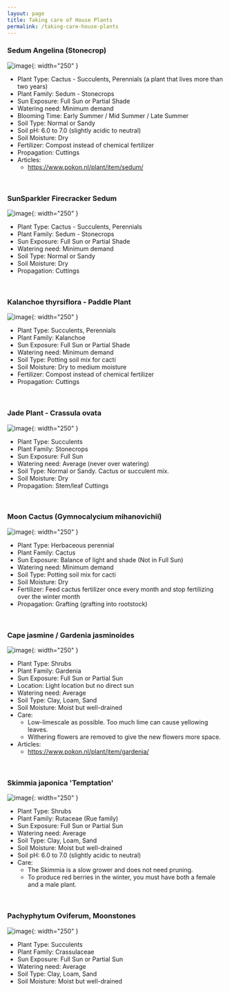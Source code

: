 ```yaml
---
layout: page
title: Taking care of House Plants
permalink: /taking-care-house-plants
---
```


### Sedum Angelina (Stonecrop)

![image](/assets/images/2021-08/Sedum-Angelina.jpeg){: width="250" }

- Plant Type: Cactus - Succulents, Perennials (a plant that lives more than two years)
- Plant Family: Sedum - Stonecrops
- Sun Exposure: Full Sun or Partial Shade
- Watering need: Minimum demand
- Blooming Time: Early Summer / Mid Summer / Late Summer
- Soil Type:  Normal or Sandy
- Soil pH: 6.0 to 7.0 (slightly acidic to neutral)
- Soil Moisture: Dry
- Fertilizer: Compost instead of chemical fertilizer
- Propagation: Cuttings
- Articles:
  - https://www.pokon.nl/plant/item/sedum/
  
<br/>

### SunSparkler Firecracker Sedum

![image](/assets/images/2021-08/SunSparkler-Firecracker-Sedum.jpeg){: width="250" }

- Plant Type: Cactus - Succulents, Perennials
- Plant Family: Sedum - Stonecrops
- Sun Exposure: Full Sun or Partial Shade
- Watering need: Minimum demand
- Soil Type: Normal or Sandy
- Soil Moisture: Dry
- Propagation: Cuttings

<br/>

### Kalanchoe thyrsiflora - Paddle Plant

![image](/assets/images/2021-08/Kalanchoe-thyrsiflora.jpeg){: width="250" }

- Plant Type: Succulents, Perennials
- Plant Family: Kalanchoe
- Sun Exposure: Full Sun or Partial Shade
- Watering need: Minimum demand
- Soil Type: Potting soil mix for cacti
- Soil Moisture: Dry to medium moisture
- Fertilizer: Compost instead of chemical fertilizer
- Propagation: Cuttings

<br/>

### Jade Plant - Crassula ovata

![image](/assets/images/2021-08/Jade-Plant-Crassula-ovata.jpeg){: width="250" }

- Plant Type: Succulents
- Plant Family: Stonecrops
- Sun Exposure: Full Sun
- Watering need: Average (never over watering)
- Soil Type: Normal or Sandy. Cactus or succulent mix.
- Soil Moisture: Dry
- Propagation: Stem/leaf Cuttings

<br/>


### Moon Cactus (Gymnocalycium mihanovichii)

![image](/assets/images/2021-08/Moon_cactus.jpg){: width="250" }

- Plant Type: Herbaceous perennial
- Plant Family: Cactus
- Sun Exposure: Balance of light and shade (Not in Full Sun)
- Watering need: Minimum demand
- Soil Type: Potting soil mix for cacti
- Soil Moisture: Dry
- Fertilizer: Feed cactus fertilizer once every month and stop fertilizing over the winter month
- Propagation: Grafting (grafting into rootstock)

<br/>

### Cape jasmine / Gardenia jasminoides

![image](/assets/images/2021-08/Cape-jasmine.jpeg){: width="250" }

- Plant Type: Shrubs
- Plant Family: Gardenia
- Sun Exposure: Full Sun or Partial Sun
- Location: Light location but no direct sun
- Watering need: Average
- Soil Type: Clay, Loam, Sand
- Soil Moisture: Moist but well-drained
- Care:
  - Low-limescale as possible. Too much lime can cause yellowing leaves.
  - Withering flowers are removed to give the new flowers more space.
- Articles:
  - https://www.pokon.nl/plant/item/gardenia/
  
<br/>

### Skimmia japonica 'Temptation'

![image](/assets/images/2021-08/Skimmia-japonica-Temptation.jpeg){: width="250" }

- Plant Type: Shrubs
- Plant Family: Rutaceae (Rue family)
- Sun Exposure: Full Sun or Partial Sun
- Watering need: Average
- Soil Type: Clay, Loam, Sand
- Soil Moisture: Moist but well-drained
- Soil pH: 6.0 to 7.0 (slightly acidic to neutral)
- Care:
  - The Skimmia is a slow grower and does not need pruning.
  - To produce red berries in the winter, you must have both a female and a male plant.

<br/>

### Pachyphytum Oviferum, Moonstones

![image](/assets/images/2022-03/Moonstones.png){: width="250" }

- Plant Type: Succulents
- Plant Family: Crassulaceae
- Sun Exposure: Full Sun or Partial Sun
- Watering need: Average
- Soil Type: Clay, Loam, Sand
- Soil Moisture: Moist but well-drained

<br/>

